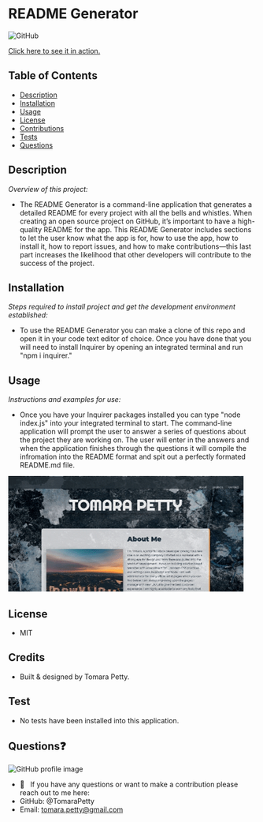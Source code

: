 # README Generator

![GitHub](https://img.shields.io/badge/license-MIT-green)

<a href="https://tomararuth.github.io/readme/">Click here to see it in action.</a>

## Table of Contents
* [Description](#description)
* [Installation](#installation)
* [Usage](#usage)
* [License](#license)
* [Contributions](#contributions)
* [Tests](#tests)
* [Questions](#questions)

## Description 
*Overview of this project:* 
* The README Generator is a command-line application that generates a detailed README for every project with all the bells and whistles. When creating an open source project on GitHub, it’s important to have a high-quality README for the app. This README Generator includes sections to let the user know what the app is for, how to use the app, how to install it, how to report issues, and how to make contributions—this last part increases the likelihood that other developers will contribute to the success of the project. 

## Installation
*Steps required to install project and get the development environment established:*
* To use the README Generator you can make a clone of this repo and open it in your code text editor of choice. Once you have done that you will need to install Inquirer by opening an integrated terminal and run "npm i inquirer." 

## Usage
*Instructions and examples for use:* 
* Once you have your Inquirer packages installed you can type "node index.js" into your integrated terminal to start. The command-line application will prompt the user to answer a series of questions about the project they are working on. The user will enter in the answers and when the application finishes through the questions it will compile the infromation into the README format and spit out a perfectly formated README.md file. 

<img src="./images/portfolio.gif">

## License 
* MIT

## Credits
* Built & designed by Tomara Petty.

## Test
* No tests have been installed into this application. 

## Questions:question:
<img src="https://avatars0.githubusercontent.com/u/65513543?s=460&u=20bf726727263d5c2cb42b357ae261aff2a38e6e&v=4" alt="GitHub profile image">
 
* :wave: &nbsp; If you have any questions or want to make a contribution please reach out to me here: 
* GitHub: @TomaraPetty 
* Email: tomara.petty@gmail.com
